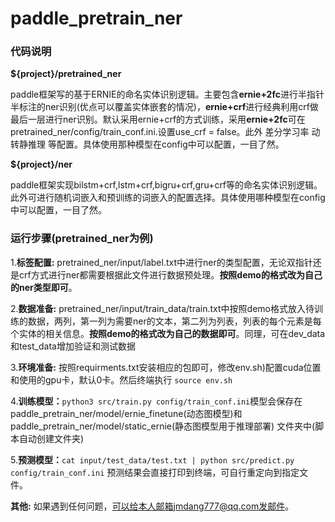 # paddle_pretrain_ner

### 代码说明

**${project}/pretrained_ner**

paddle框架写的基于ERNIE的命名实体识别逻辑。主要包含**ernie+2fc**进行半指针半标注的ner识别(优点可以覆盖实体嵌套的情况)，**ernie+crf**进行经典利用crf做最后一层进行ner识别。默认采用ernie+crf的方式训练，采用**ernie+2fc**可在pretrained_ner/config/train_conf.ini.设置use_crf = false。此外 差分学习率  动转静推理  等配置。具体使用那种模型在config中可以配置，一目了然。

**${project}/ner**

paddle框架实现bilstm+crf,lstm+crf,bigru+crf,gru+crf等的命名实体识别逻辑。此外可进行随机词嵌入和预训练的词嵌入的配置选择。具体使用哪种模型在config中可以配置，一目了然。




### 运行步骤(pretrained_ner为例)

1.**标签配置:** pretrained_ner/input/label.txt中进行ner的类型配置，无论双指针还是crf方式进行ner都需要根据此文件进行数据预处理。**按照demo的格式改为自己的ner类型即可**。

2.**数据准备:** pretrained_ner/input/train_data/train.txt中按照demo格式放入待训练的数据，两列，第一列为需要ner的文本，第二列为列表，列表的每个元素是每个实体的相关信息。**按照demo的格式改为自己的数据即可**。同理，可在dev_data和test_data增加验证和测试数据

3.**环境准备:** 按照requirments.txt安装相应的包即可，修改env.sh)配置cuda位置和使用的gpu卡，默认0卡。然后终端执行 `source env.sh `

4.**训练模型：**`python3 src/train.py config/train_conf.ini`模型会保存在paddle_pretrain_ner/model/ernie_finetune(动态图模型)和paddle_pretrain_ner/model/static_ernie(静态图模型用于推理部署) 文件夹中(脚本自动创建文件夹)

5.**预测模型：**`cat input/test_data/test.txt | python src/predict.py config/train_conf.ini` 预测结果会直接打印到终端，可自行重定向到指定文件。

**其他:** 如果遇到任何问题，可以给本人邮箱jmdang777@qq.com发邮件。







